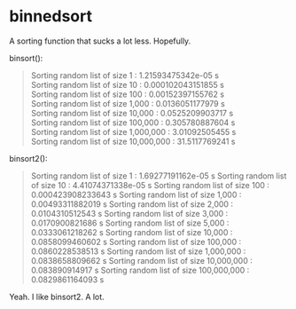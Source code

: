 binnedsort
==========

A sorting function that sucks a lot less. Hopefully.

binsort():

>Sorting random list of size          1 :  1.21593475342e-05 s  
>Sorting random list of size         10 :  0.000102043151855 s  
>Sorting random list of size        100 :  0.00152397155762 s  
>Sorting random list of size      1,000 :  0.0136051177979 s  
>Sorting random list of size     10,000 :  0.0525209903717 s  
>Sorting random list of size    100,000 :  0.305780887604 s  
>Sorting random list of size  1,000,000 :  3.01092505455 s  
>Sorting random list of size 10,000,000 :  31.5117769241 s  

binsort2():

>Sorting random list of size           1 :  1.69277191162e-05 s
>Sorting random list of size          10 :  4.41074371338e-05 s
>Sorting random list of size         100 :  0.000423908233643 s
>Sorting random list of size       1,000 :  0.00493311882019 s
>Sorting random list of size       2,000 :  0.0104310512543 s
>Sorting random list of size       3,000 :  0.0170900821686 s
>Sorting random list of size       5,000 :  0.0333061218262 s
>Sorting random list of size      10,000 :  0.0858099460602 s
>Sorting random list of size     100,000 :  0.0860228538513 s
>Sorting random list of size   1,000,000 :  0.0838658809662 s
>Sorting random list of size  10,000,000 :  0.083890914917 s
>Sorting random list of size 100,000,000 :  0.0829861164093 s

Yeah. I like binsort2. A lot.
